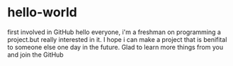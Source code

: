 # hello-world
first involved in GitHub
hello 
everyone, i'm a freshman on programming a project.but really interested in it.
I hope i can make a project that is benifital to someone else one day in the future.
Glad to learn more things from you and join the GitHub
